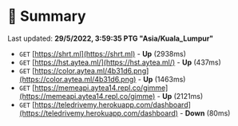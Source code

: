 # 📖 Summary
Last updated: **29/5/2022, 3:59:35 PTG "Asia/Kuala_Lumpur"**

- `GET` [https://shrt.ml](https://shrt.ml) - **Up** (2938ms)
- `GET` [https://hst.aytea.ml/](https://hst.aytea.ml/) - **Up** (437ms)
- `GET` [https://color.aytea.ml/4b31d6.png](https://color.aytea.ml/4b31d6.png) - **Up** (1463ms)
- `GET` [https://memeapi.aytea14.repl.co/gimme](https://memeapi.aytea14.repl.co/gimme) - **Up** (2121ms)
- `GET` [https://teledrivemy.herokuapp.com/dashboard](https://teledrivemy.herokuapp.com/dashboard) - **Down** (80ms)
